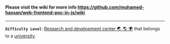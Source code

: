 #### Please visit the wiki for more info https://github.com/muhamed-hassan/web-frontend-poc-in-js/wiki

***

**`Difficulty Level`**: [Research and development center 🌏 🌎 🌍](https://en.wikipedia.org/wiki/Research_and_development) that belongs to a [university](https://en.wikipedia.org/wiki/University).
